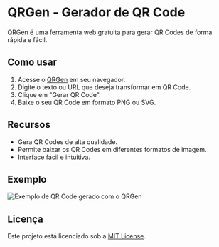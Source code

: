 # QRGen - Gerador de QR Code

QRGen é uma ferramenta web gratuita para gerar QR Codes de forma rápida e fácil.

## Como usar

1. Acesse o [QRGen](https://geradorQR.vercel.app) em seu navegador.
2. Digite o texto ou URL que deseja transformar em QR Code.
3. Clique em "Gerar QR Code".
4. Baixe o seu QR Code em formato PNG ou SVG.

## Recursos

- Gera QR Codes de alta qualidade.
- Permite baixar os QR Codes em diferentes formatos de imagem.
- Interface fácil e intuitiva.

## Exemplo

![Exemplo de QR Code gerado com o QRGen](/exemplo.png)

## Licença

Este projeto está licenciado sob a [MIT License](LICENSE).
